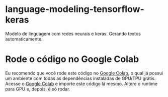 # language-modeling-tensorflow-keras
Modelo de linguagem com redes neurais e keras. Gerando textos automaticamente.

# Rode o código no Google Colab
Eu recomendo que você rode este código no [Google Colab](https://colab.research.google.com), o qual já possui um ambiente com todas as dependências instaladas de GPU/TPU grátis. Acesse o [Google Colab](https://colab.research.google.com) e importe este código lá mesmo. Altere o runtime para GPU e, depois, é só rodar.
